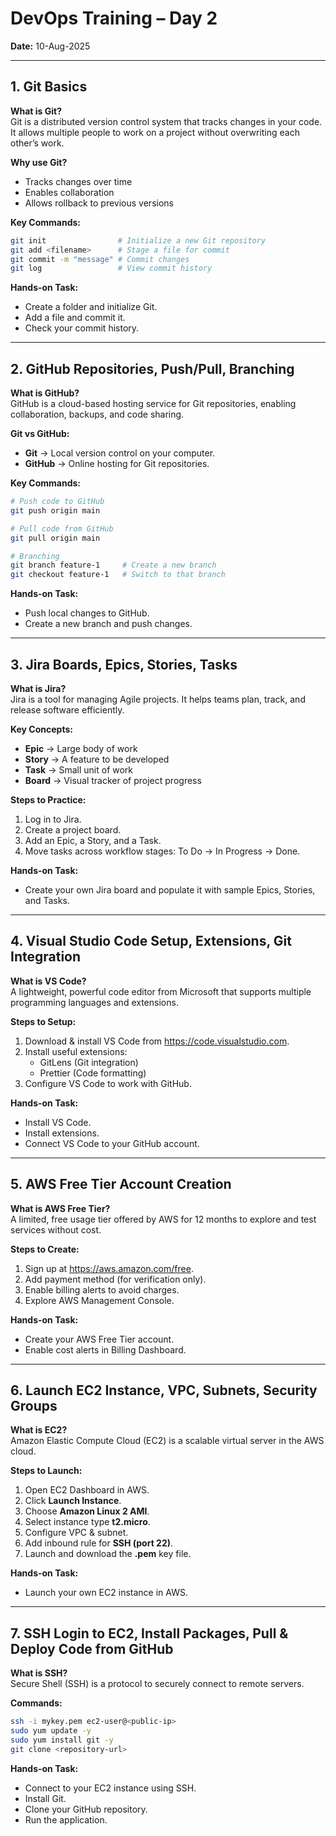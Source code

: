 # DevOps Training – Day 2
**Date:** 10-Aug-2025 

---

## 1. Git Basics
**What is Git?**  
Git is a distributed version control system that tracks changes in your code. It allows multiple people to work on a project without overwriting each other’s work.

**Why use Git?**
- Tracks changes over time  
- Enables collaboration  
- Allows rollback to previous versions  

**Key Commands:**
```bash
git init                # Initialize a new Git repository
git add <filename>      # Stage a file for commit
git commit -m "message" # Commit changes
git log                 # View commit history
```

**Hands-on Task:**
- Create a folder and initialize Git.
- Add a file and commit it.
- Check your commit history.

---

## 2. GitHub Repositories, Push/Pull, Branching
**What is GitHub?**  
GitHub is a cloud-based hosting service for Git repositories, enabling collaboration, backups, and code sharing.

**Git vs GitHub:**
- **Git** → Local version control on your computer.
- **GitHub** → Online hosting for Git repositories.

**Key Commands:**
```bash
# Push code to GitHub
git push origin main

# Pull code from GitHub
git pull origin main

# Branching
git branch feature-1     # Create a new branch
git checkout feature-1   # Switch to that branch
```

**Hands-on Task:**
- Push local changes to GitHub.
- Create a new branch and push changes.

---

## 3. Jira Boards, Epics, Stories, Tasks
**What is Jira?**  
Jira is a tool for managing Agile projects. It helps teams plan, track, and release software efficiently.

**Key Concepts:**
- **Epic** → Large body of work
- **Story** → A feature to be developed
- **Task** → Small unit of work
- **Board** → Visual tracker of project progress

**Steps to Practice:**
1. Log in to Jira.
2. Create a project board.
3. Add an Epic, a Story, and a Task.
4. Move tasks across workflow stages: To Do → In Progress → Done.

**Hands-on Task:**
- Create your own Jira board and populate it with sample Epics, Stories, and Tasks.

---

## 4. Visual Studio Code Setup, Extensions, Git Integration
**What is VS Code?**  
A lightweight, powerful code editor from Microsoft that supports multiple programming languages and extensions.

**Steps to Setup:**
1. Download & install VS Code from https://code.visualstudio.com.
2. Install useful extensions:
   - GitLens (Git integration)
   - Prettier (Code formatting)
3. Configure VS Code to work with GitHub.

**Hands-on Task:**
- Install VS Code.
- Install extensions.
- Connect VS Code to your GitHub account.

---

## 5. AWS Free Tier Account Creation
**What is AWS Free Tier?**  
A limited, free usage tier offered by AWS for 12 months to explore and test services without cost.

**Steps to Create:**
1. Sign up at https://aws.amazon.com/free.
2. Add payment method (for verification only).
3. Enable billing alerts to avoid charges.
4. Explore AWS Management Console.

**Hands-on Task:**
- Create your AWS Free Tier account.
- Enable cost alerts in Billing Dashboard.

---

## 6. Launch EC2 Instance, VPC, Subnets, Security Groups
**What is EC2?**  
Amazon Elastic Compute Cloud (EC2) is a scalable virtual server in the AWS cloud.

**Steps to Launch:**
1. Open EC2 Dashboard in AWS.
2. Click **Launch Instance**.
3. Choose **Amazon Linux 2 AMI**.
4. Select instance type **t2.micro**.
5. Configure VPC & subnet.
6. Add inbound rule for **SSH (port 22)**.
7. Launch and download the **.pem** key file.

**Hands-on Task:**
- Launch your own EC2 instance in AWS.

---

## 7. SSH Login to EC2, Install Packages, Pull & Deploy Code from GitHub
**What is SSH?**  
Secure Shell (SSH) is a protocol to securely connect to remote servers.

**Commands:**
```bash
ssh -i mykey.pem ec2-user@<public-ip>
sudo yum update -y
sudo yum install git -y
git clone <repository-url>
```

**Hands-on Task:**
- Connect to your EC2 instance using SSH.
- Install Git.
- Clone your GitHub repository.
- Run the application.
